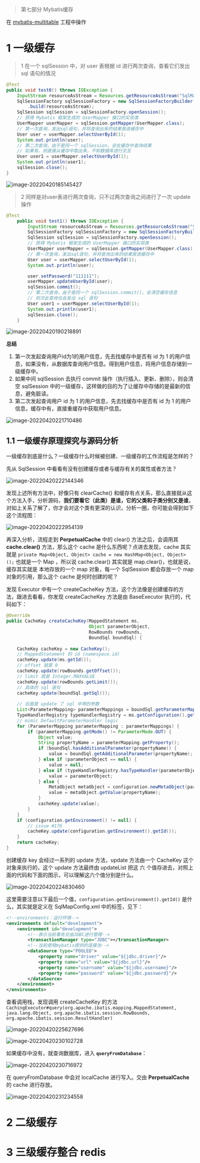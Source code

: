 > 第七部分 Mybatis缓存

在 [mybatis-multitable](https://gitee.com/turboYuu/mybatis-1-1/tree/master/lab-mybatis/mybatis-multitable) 工程中操作

# 1 一级缓存

> 1 在一个 sqlSession 中，对 user 表根据 id 进行两次查询，查看它们发出 sql 语句的情况

```java
@Test
public void test0() throws IOException {
    InputStream resourceAsStream = Resources.getResourceAsStream("SqlMapConfig.xml");
    SqlSessionFactory sqlSessionFactory = new SqlSessionFactoryBuilder()
        .build(resourceAsStream);
    SqlSession sqlSession = sqlSessionFactory.openSession();
    // 获得 Mybatis 框架生成的 UserMapper 接口的实现类
    UserMapper userMapper = sqlSession.getMapper(UserMapper.class);
    // 第一次查询，发出sql语句，并将查询出来的结果放进缓存中
    User user = userMapper.selectUserById(1);
    System.out.println(user);
    // 第二次查询，由于是同一个 sqlSession，会在缓存中查询结果
    // 如果有，则直接从缓存中取出来，不和数据库进行交互
    User user1 = userMapper.selectUserById(1);
    System.out.println(user1);
    sqlSession.close();
}
```

![image-20220420185145427](assest/image-20220420185145427.png)

> 2 同样是对user表进行两次查询，只不过两次查询之间进行了一次 update 操作

```java
@Test
    public void test1() throws IOException {
        InputStream resourceAsStream = Resources.getResourceAsStream("SqlMapConfig.xml");
        SqlSessionFactory sqlSessionFactory = new SqlSessionFactoryBuilder().build(resourceAsStream);
        SqlSession sqlSession = sqlSessionFactory.openSession();
        // 获得 Mybatis 框架生成的 UserMapper 接口的实现类
        UserMapper userMapper = sqlSession.getMapper(UserMapper.class);
        // 第一次查询，发出sql语句，并将查询出来的结果放进缓存中
        User user = userMapper.selectUserById(1);
        System.out.println(user);

        user.setPassword("111111");
        userMapper.updateUserById(user);
        sqlSession.commit();
        // 第二次查询，由于是同一个 sqlSession.commit()，会清空缓存信息
        // 则次此查询也会发出 sql 语句
        User user1 = userMapper.selectUserById(1);
        System.out.println(user1);
        sqlSession.close();
    }
```

![image-20220420190218891](assest/image-20220420190218891.png)

**总结**

1. 第一次发起查询用户id为1的用户信息，先去找缓存中是否有 id 为 1 的用户信息，如果没有，从数据库查询用户信息。得到用户信息，将用户信息存储到一级缓存中。
2. 如果中间 sqlSession 去执行 commit 操作（执行插入、更新、删除），则会清空 sqlSession 中的一级缓存，这样做的目的为了让缓存中存储的是最新的信息，避免脏读。
3. 第二次发起查询用户 id 为 1 的用户信息，先去找缓存中是否有 id 为 1 的用户信息，缓存中有，直接重缓存中获取用户信息。

![image-20220420221710486](assest/image-20220420221710486.png)

## 1.1 一级缓存原理探究与源码分析

一级缓存到底是什么？一级缓存什么时候被创建、一级缓存的工作流程是怎样的？

先从 SqlSession 中看看有没有创建缓存或者与缓存有关的属性或者方法？

![image-20220420222144346](assest/image-20220420222144346.png)

发现上述所有方法中，好像只有 clearCache() 和缓存有点关系，那么直接就从这个方法入手，分析源码，**我们要看它（此类）是谁，它的父类和子类分别又是谁**，对如上关系了解了，你才会对这个类有更深的认识，分析一圈，你可能会得到如下这个流程图：

![image-20220420222954139](assest/image-20220420222954139.png)

再深入分析，流程走到 **PerpetualCache** 中的 clear() 方法之后，会调用其 **cache.clear()** 方法，那么这个 cache 是什么东西呢？点进去发现，cache 其实就是 `private Map<Object, Object> cache = new HashMap<Object, Object>();` 也就是一个 Map ，所以说 cache.clear() 其实就是 map.clear()，也就是说，缓存其实就是 本地存放的一个 map 对象，每一个 SqlSession 都会存放一个 map 对象的引用，那么这个 cache 是何时创建的呢？

发现 Executor 中有一个 createCacheKey 方法，这个方法像是创建缓存的方法，跟进去看看，你发现 createCacheKey 方法是由 BaseExecutor 执行的，代码如下：

```java
@Override
public CacheKey createCacheKey(MappedStatement ms, 
                               Object parameterObject, 
                               RowBounds rowBounds, 
                               BoundSql boundSql) {
    
    CacheKey cacheKey = new CacheKey();
    // MappedStatement 的 id (namespace.id)
    cacheKey.update(ms.getId());
    // offset 就是 0
    cacheKey.update(rowBounds.getOffset());
    // limit 就是 Integer.MAXVALUE
    cacheKey.update(rowBounds.getLimit());
    // 具体的 sql 语句
    cacheKey.update(boundSql.getSql());
    
    // 后面是 update 了 sql 中带的参数
    List<ParameterMapping> parameterMappings = boundSql.getParameterMappings();
    TypeHandlerRegistry typeHandlerRegistry = ms.getConfiguration().getTypeHandlerRegistry();
    // mimic DefaultParameterHandler logic
    for (ParameterMapping parameterMapping : parameterMappings) {
        if (parameterMapping.getMode() != ParameterMode.OUT) {
            Object value;
            String propertyName = parameterMapping.getProperty();
            if (boundSql.hasAdditionalParameter(propertyName)) {
                value = boundSql.getAdditionalParameter(propertyName);
            } else if (parameterObject == null) {
                value = null;
            } else if (typeHandlerRegistry.hasTypeHandler(parameterObject.getClass())) {
                value = parameterObject;
            } else {
                MetaObject metaObject = configuration.newMetaObject(parameterObject);
                value = metaObject.getValue(propertyName);
            }
            cacheKey.update(value);
        }
    }
    if (configuration.getEnvironment() != null) {
        // issue #176
        cacheKey.update(configuration.getEnvironment().getId());
    }
    return cacheKey;
}
```

创建缓存 key 会经过一系列的 update 方法，update 方法由一个 CacheKey 这个对象来执行的，这个 update 方法最终由 updateList 把这 六 个值存进去，对照上面的代码和下面的图示，可以理解这六个值分别是什么。

![image-20220420224830460](assest/image-20220420224830460.png)

这里需要注意以下最后一个值，`configuration.getEnvironment().getId()` 是什么，其实就是定义在 SqlMapConfig.xml 中的标签，见下：

```xml
<!--environments：运行环境-->
<environments default="development">
    <environment id="development">
        <!--表示当前事务交由JDBC进行管理-->
        <transactionManager type="JDBC"></transactionManager>
        <!--当前使用mybatis提供的连接池-->
        <dataSource type="POOLED">
            <property name="driver" value="${jdbc.driver}"/>
            <property name="url" value="${jdbc.url}"/>
            <property name="username" value="${jdbc.username}"/>
            <property name="password" value="${jdbc.password}"/>
        </dataSource>
    </environment>
</environments>
```

查看调用栈，发现调用 createCacheKey 的方法 `CachingExecutor#query(org.apache.ibatis.mapping.MappedStatement, java.lang.Object, org.apache.ibatis.session.RowBounds, org.apache.ibatis.session.ResultHandler)`

![image-20220420225627696](assest/image-20220420225627696.png)



![image-20220420230102728](assest/image-20220420230102728.png)

如果缓存中没有，就查询数据库，进入 **`queryFromDatabase`**：

![image-20220420230716972](assest/image-20220420230716972.png)

在 queryFromDatabase 中会对 localCache 进行写入。交由 **PerpetualCache** 的 cache 进行存放。

![image-20220420231234558](assest/image-20220420231234558.png)

# 2 二级缓存

# 3 三级缓存整合 redis

